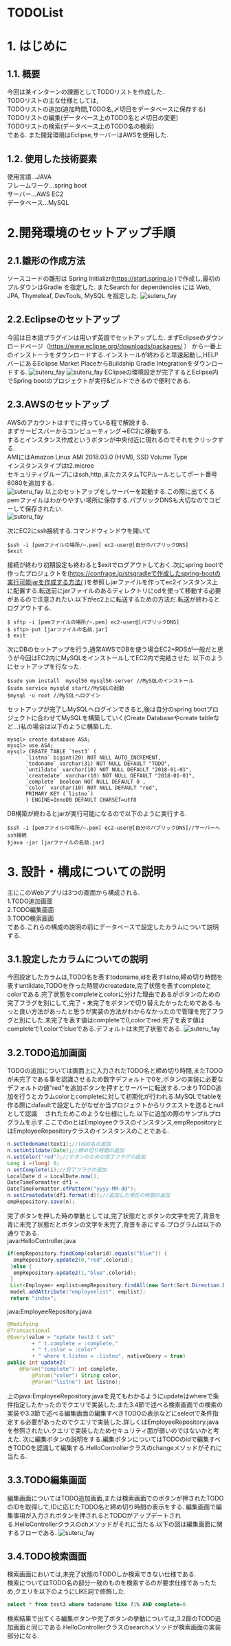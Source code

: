 TODOList
====
# 1. はじめに
## 1.1. 概要
今回は某インターンの課題としてTODOリストを作成した.<br>
TODOリストの主な仕様としては,<br>
TODOリストの追加(追加時間,TODO名,〆切日をデータベースに保存する)<br>
TODOリストの編集(データベース上のTODO名と〆切日の変更)<br>
TODOリストの検索(データベース上のTODO名の検索)<br>
である.
また開発環境はEclipse,サーバーはAWSを使用した.
## 1.2. 使用した技術要素
使用言語...JAVA<br>
フレームワーク...spring boot<br>
サーバー...AWS EC2<br>
データベース...MySQL<br>
# 2.開発環境のセットアップ手順
## 2.1.雛形の作成方法
ソースコードの雛形は Spring Initializr(https://start.spring.io
)で作成し,最初のプルダウンはGradle を指定した.
またSearch for dependencies には Web, JPA, Thymeleaf, DevTools, MySQL を指定した.
![suteru_fay](https://user-images.githubusercontent.com/52820882/62268237-2c0b9380-b46a-11e9-9b95-aaaeb74bf46d.png)
## 2.2.Eclipseのセットアップ
今回は日本語プラグインは用いず英語でセットアップした.
まずEclipseのダウンロードページ（https://www.eclipse.org/downloads/packages/
）
から一番上のインストーラをダウンロードする.インストールが終わると早速起動し,HELPバーにあるEclipse Market PlaceからBuildship Gradle Integrationをダウンロードする.
![suteru_fay](https://user-images.githubusercontent.com/52820882/62268807-0089a880-b46c-11e9-8756-80f547b7ef65.png)
![suteru_fay](https://user-images.githubusercontent.com/52820882/62274352-ae9c4f00-b47a-11e9-8d49-d865daddf413.png)
EClipseの環境設定が完了するとEclipse内でSpring bootのプロジェクトが実行&ビルドできるので便利である.
## 2.3.AWSのセットアップ
AWSのアカウントはすでに持っている程で解説する.<br>
まずサービスバーからコンピューティング->EC2に移動する.<br>
するとインスタンス作成というボタンが中央付近に現れるのでそれをクリックする.<br>
AMIにはAmazon Linux AMI 2018.03.0 (HVM), SSD Volume Type<br>
インスタンスタイプはt2.microe<br>
セキュリティグループにはssh,http,またカスタムTCPルールとしてポート番号8080を追加する.<br>
![suteru_fay](https://user-images.githubusercontent.com/52820882/62267104-ffee1380-b465-11e9-8c42-96ae5ec9ce06.png)
以上のセットアップをしサーバーを起動する.この際に出てくるpemファイルはわかりやすい場所に保存する.パブリックDNSも大切なのでコピーして保存されたい.<br>
![suteru_fay](https://user-images.githubusercontent.com/52820882/62268885-4d6d7f00-b46c-11e9-90ca-1d7db2fea4cc.png)

次にEC2にssh接続する.コマンドウィンドウを開いて
```
$ssh -i [pemファイルの場所/~.pem] ec2-user@[自分のパブリックDNS]
$exit
```
接続が終わり初期設定も終わると$exitでログアウトしておく.次にspring bootで作ったプロジェクトを(https://confrage.jp/stsgradleで作成したspring-bootの実行可能jarを作成する方法/
)を参照しjarファイルを作ってec2インスタンス上に配置する.転送前にjarファイルのあるディレクトリにcdを使って移動する必要があるので注意されたい.以下がec2上に転送するための方法だ.転送が終わるとログアウトする.
```
$ sftp -i [pemファイルの場所/~.pem] ec2-user@[パブリックDNS]
$ sftp> put [jarファイルの名前.jar]
$ exit
```
次にDBのセットアップを行う,通常AWSでDBを使う場合EC2+RDSが一般だと思うが今回はEC2内にMySQLをインストールしてEC2内で完結させた.
以下のようにセットアップを行なった.
```
$sudo yum install  mysql56 mysql56-server //MySQLのインストール
$sudo service mysqld start//MySQLの起動
$mysql -u root //MySQLへログイン
```
セットアップが完了しMySQLへログインできると,後は自分のspring bootプロジェクトに合わせてMySQLを構築していく(Create Databaseやcreate tableなど...)私の場合は以下のように構築した.
```
mysql> create database ASA;
mysql> use ASA;
mysql> CREATE TABLE `test3` (
      `listno` bigint(20) NOT NULL AUTO_INCREMENT,
      `todoname` varchar(31) NOT NULL DEFAULT "TODO",
      `untildate` varchar(10) NOT NULL DEFAULT "2018-01-01",
      `createdate` varchar(10) NOT NULL DEFAULT "2018-01-01",
      `complete` boolean NOT NULL DEFAULT 0 ,
      `color` varchar(10) NOT NULL DEFAULT "red",
      PRIMARY KEY (`listno`)
      ) ENGINE=InnoDB DEFAULT CHARSET=utf8
```
DB構築が終わるとjarが実行可能になるので以下のように実行する.
```
$ssh -i [pemファイルの場所/~.pem] ec2-user@[自分のパブリックDNS]//サーバーへssh接続
$java -jar [jarファイルの名前.jar] 
```
# 3. 設計・構成についての説明
主にこのWebアプリは3つの画面から構成される.<br>
1.TODO追加画面<br>
2.TODO編集画面<br>
3.TODO検索画面<br>
である.これらの構成の説明の前にデータベースで設定したカラムについて説明する.<br>
## 3.1.設定したカラムについての説明
今回設定したカラムは,TODO名を表すtodoname,idを表すlistno,締め切り時間を表すuntildate,TODOを作った時間のcreatedate,完了状態を表すcompleteとcolorである.完了状態をcompleteとcolorに分けた理由であるがボタンのための完了フラグを別にして,完了・未完了をボタンで切り替えたかったためである.もっと良い方法があったと思うが実装の方法がわからなかったので管理を完了フラグと別にした.未完了を表す値はcompleteで0,colorでred.完了を表す値はcompleteで1,colorでblueである.デフォルトは未完了状態である.
![suteru_fay](https://user-images.githubusercontent.com/52820882/62187765-5f381f00-b3a5-11e9-92ac-52f73f0ae60e.png)

## 3.2.TODO追加画面
TODOの追加については画面上に入力されたTODO名と締め切り時間,またTODOが未完了である事を認識させるため数字デフォルトで0を,ボタンの実装に必要なデフォルトの値"red"を追加ボタンを押すとサーバーに転送する.つまりTODO追加を行うとカラムcolorとcompleteに対して初期化が行われる.MySQLでtableを作る際にdafaultで設定したがなぜか当プロジェクトからリクエストを送るとnullとして認識　
されたためこのような仕様にした.以下に追加の際のサンプルプログラムを示す.ここでのnとはEmployeeクラスのインスタンス,empRepositoryとはEmployeeRepositoryクラスのインスタンスのことである.
```java:HelloController.java
n.setTodoname(text1);//toDO名の追加
n.setUntildate(Date);//締め切り時間の追加
n.setColor("red");//ボタンのための完了フラグの追加
Long i =(long) 0;
n.setComplete(i);//完了フラグの追加
LocalDate d = LocalDate.now();
DateTimeFormatter df1 = 
DateTimeFormatter.ofPattern("yyyy-MM-dd");
n.setCreatedate(df1.format(d));//追加した現在の時間の追加
empRepository.save(n);
```
完了ボタンを押した時の挙動としては,完了状態だとボタンの文字を完了,背景を青に未完了状態だとボタンの文字を未完了,背景を赤にする.プログラムは以下の通りである.<br>
java:HelloController.java
```java:HelloController.java
if(empRepository.findComp(colorid).equals("blue")) {
  empRepository.update2(0,"red",colorid);
 }else {
  empRepository.update2(1,"blue",colorid);
 }
 List<Employee> emplist=empRepository.findAll(new Sort(Sort.Direction.DESC,"id"));
 model.addAttribute("employeelist", emplist);
 return "index";
```
java:EmployeeRepository.java
```java:EmployeeRepository.java
@Modifying
@Transactional
@Query(value = "update test3 t set"
		+ " t.complete = :complete,"
		+ " t.color = :color"
		+ " where t.listno = :listno", nativeQuery = true)
public int update2(
	@Param("complete") int complete,
    	@Param("color") String color,
    	@Param("listno") int listno);
```
上のjava:EmployeeRepository.javaを見てもわかるようにupdateはwhereで条件指定したかったのでクエリで実装した.また3.4節で述べる検索画面での検索の実装や3.3節で述べる編集画面の編集すべきTODOの表示などにselectで条件指定する必要があったのでクエリで実装した.詳しくはEmployeeRepository.javaを参照されたい.クエリで実装したためセキュリティ面が弱いのではないかと考えた.
次に編集ボタンの説明をする.編集ボタンについてはTODOのidで編集すべきTODOを認識して編集する.HelloControllerクラスのchangeメソッドがそれに当たる.
## 3.3.TODO編集画面
編集画面についてはTODO追加画面,または検索画面でのボタンが押されたTODOのIDを取得して,IDに応じたTODO名と締め切り時間の表示をする.
編集画面で編集事項が入力されボタンを押されるとTODOがアップデートされる.HelloControllerクラスのchメソッドがそれに当たる.以下の図は編集画面に関するフローである.
![suteru_fay](https://user-images.githubusercontent.com/52820882/62311116-07450980-b4c6-11e9-9906-e873a140e3dc.png)
## 3.4.TODO検索画面
検索画面においては,未完了状態のTODOしか検索できない仕様である.<br>
検索についてはTODO名の部分一致のものを検索するのが要求仕様であったため,クエリを以下のようにLIKE詞で修飾した.<br>
```mysql:sample.sql
select * from test3 where todoname like ?1% AND complete=0
```
検索結果で出てくる編集ボタンや完了ボタンの挙動については,3.2節のTODO追加画面と同じである.HelloControllerクラスのsearchメソッドが検索画面の実装部分になる.
